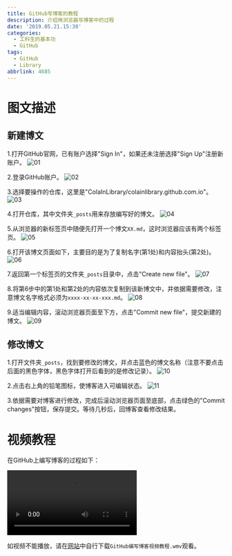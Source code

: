 ```yaml
---
title: GitHub写博客的教程
description: 介绍用浏览器写博客中的过程
date: '2019.05.21.15:30'
categories:
  - 工科生的基本功
  - GitHub
tags:
  - GitHub
  - Library
abbrlink: 4685
---
```



<!-- more -->

# 图文描述

## 新建博文

1.打开GitHub官网，已有账户选择"Sign In"，如果还未注册选择"Sign Up"注册新账户。
![01]( /images/20190521/01.jpg)

2.登录GitHub账户。
![02]( /images/20190521/02.jpg)

3.选择要操作的仓库，这里是"ColaInLibrary/colainlibrary.github.com.io"。
![03]( /images/20190521/03.jpg)

4.打开仓库，其中文件夹`_posts`用来存放编写好的博文。
![04]( /images/20190521/04.jpg)

5.从浏览器的新标签页中随便先打开一个博文`XX.md`，这时浏览器应该有两个标签页。
![05]( /images/20190521/05.jpg)

6.打开该博文页面如下，主要目的是为了复制名字(第1处)和内容抬头(第2处)。
![06]( /images/20190521/06.jpg)

7.返回第一个标签页的文件夹`_posts`目录中，点击"Create new file"。
![07]( /images/20190521/07.jpg)

8.将第6步中的第1处和第2处的内容依次复制到该新博文中，并依据需要修改，注意博文名字格式必须为`xxxx-xx-xx-xxx.md`。
![08]( /images/20190521/08.jpg)

9.适当编辑内容，滚动浏览器页面至下方，点击"Commit new file"，提交新建的博文。
![09]( /images/20190521/09.jpg)

## 修改博文

1.打开文件夹`_posts`，找到要修改的博文，并点击蓝色的博文名称（注意不要点击后面的黑色字体，黑色字体打开后看到的是修改记录）。
![10]( /images/20190521/10.jpg)

2.点击右上角的铅笔图标，使博客进入可编辑状态。
![11]( /images/20190521/11.jpg)

3.依据需要对博客进行修改，完成后滚动浏览器页面至底部，点击绿色的"Commit changes"按钮，保存提交。等待几秒后，回博客查看修改结果。


# 视频教程
在GitHub上编写博客的过程如下：

![video]( /images/20190521/GitHub编写博客视频教程.wmv)

如视频不能播放，请在[网站](https://github.com/ColaInLibrary/ColaInLibrary.github.com/tree/master/images/20190521)中自行下载`GitHub编写博客视频教程.wmv`观看。
